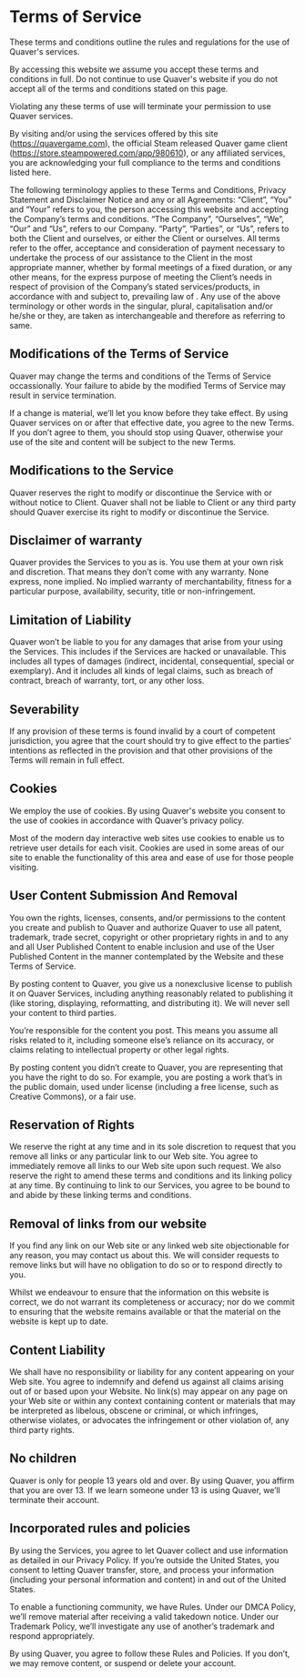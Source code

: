 # Terms of Service

These terms and conditions outline the rules and regulations for the use of Quaver's services.

By accessing this website we assume you accept these terms and conditions in full. Do not continue to use Quaver's website if you do not accept all of the terms and conditions stated on this page.

Violating any these terms of use will terminate your permission to use Quaver services.

By visiting and/or using the services offered by this site (https://quavergame.com), the official Steam released Quaver game client (https://store.steampowered.com/app/980610), or any affiliated services, you are acknowledging your full compliance to the terms and conditions listed here.

The following terminology applies to these Terms and Conditions, Privacy Statement and Disclaimer Notice and any or all Agreements: “Client”, “You” and “Your” refers to you, the person accessing this website and accepting the Company’s terms and conditions. “The Company”, “Ourselves”, “We”, “Our” and “Us”, refers to our Company. “Party”, “Parties”, or “Us”, refers to both the Client and ourselves, or either the Client or ourselves. All terms refer to the offer, acceptance and consideration of payment necessary to undertake the process of our assistance to the Client in the most appropriate manner, whether by formal meetings of a fixed duration, or any other means, for the express purpose of meeting the Client’s needs in respect of provision of the Company’s stated services/products, in accordance with and subject to, prevailing law of . Any use of the above terminology or other words in the singular, plural, capitalisation and/or he/she or they, are taken as interchangeable and therefore as referring to same.

## Modifications of the Terms of Service

Quaver may change the terms and conditions of the Terms of Service occassionally. Your failure to abide by the modified Terms of Service may result in service termination.

If a change is material, we’ll let you know before they take effect. By using Quaver services on or after that effective date, you agree to the new Terms. If you don’t agree to them, you should stop using Quaver, otherwise your use of the site and content will be subject to the new Terms.

## Modifications to the Service

Quaver reserves the right to modify or discontinue the Service with or without notice to Client. Quaver shall not be liable to Client or any third party should Quaver exercise its right to modify or discontinue the Service.

## Disclaimer of warranty
Quaver provides the Services to you as is. You use them at your own risk and discretion. That means they don’t come with any warranty. None express, none implied. No implied warranty of merchantability, fitness for a particular purpose, availability, security, title or non-infringement.

## Limitation of Liability

Quaver won’t be liable to you for any damages that arise from your using the Services. This includes if the Services are hacked or unavailable. This includes all types of damages (indirect, incidental, consequential, special or exemplary). And it includes all kinds of legal claims, such as breach of contract, breach of warranty, tort, or any other loss.

## Severability

If any provision of these terms is found invalid by a court of competent jurisdiction, you agree that the court should try to give effect to the parties’ intentions as reflected in the provision and that other provisions of the Terms will remain in full effect.

## Cookies

We employ the use of cookies. By using Quaver's website you consent to the use of cookies in accordance with Quaver’s privacy policy.

Most of the modern day interactive web sites use cookies to enable us to retrieve user details for each visit. Cookies are used in some areas of our site to enable the functionality of this area and ease of use for those people visiting.

## User Content Submission And Removal

You own the rights, licenses, consents, and/or permissions to the content you create and publish to Quaver and authorize Quaver to use all patent, trademark, trade secret, copyright or other proprietary rights in and to any and all User Published Content to enable inclusion and use of the User Published Content in the manner contemplated by the Website and these Terms of Service.

By posting content to Quaver, you give us a nonexclusive license to publish it on Quaver Services, including anything reasonably related to publishing it (like storing, displaying, reformatting, and distributing it). We will never sell your content to third parties.

You’re responsible for the content you post. This means you assume all risks related to it, including someone else’s reliance on its accuracy, or claims relating to intellectual property or other legal rights.

By posting content you didn’t create to Quaver, you are representing that you have the right to do so. For example, you are posting a work that’s in the public domain, used under license (including a free license, such as Creative Commons), or a fair use.

## Reservation of Rights

We reserve the right at any time and in its sole discretion to request that you remove all links or any particular link to our Web site. You agree to immediately remove all links to our Web site upon such request. We also reserve the right to amend these terms and conditions and its linking policy at any time. By continuing to link to our Services, you agree to be bound to and abide by these linking terms and conditions.

## Removal of links from our website

If you find any link on our Web site or any linked web site objectionable for any reason, you may contact us about this. We will consider requests to remove links but will have no obligation to do so or to respond directly to you.

Whilst we endeavour to ensure that the information on this website is correct, we do not warrant its completeness or accuracy; nor do we commit to ensuring that the website remains available or that the material on the website is kept up to date.

## Content Liability

We shall have no responsibility or liability for any content appearing on your Web site. You agree to indemnify and defend us against all claims arising out of or based upon your Website. No link(s) may appear on any page on your Web site or within any context containing content or materials that may be interpreted as libelous, obscene or criminal, or which infringes, otherwise violates, or advocates the infringement or other violation of, any third party rights.

## No children
Quaver is only for people 13 years old and over. By using Quaver, you affirm that you are over 13. If we learn someone under 13 is using Quaver, we’ll terminate their account.

## Incorporated rules and policies

By using the Services, you agree to let Quaver collect and use information as detailed in our Privacy Policy. If you’re outside the United States, you consent to letting Quaver transfer, store, and process your information (including your personal information and content) in and out of the United States.

To enable a functioning community, we have Rules. Under our DMCA Policy, we’ll remove material after receiving a valid takedown notice. Under our Trademark Policy, we’ll investigate any use of another’s trademark and respond appropriately.

By using Quaver, you agree to follow these Rules and Policies. If you don’t, we may remove content, or suspend or delete your account.